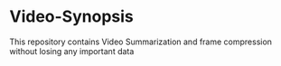 # Video-Synopsis

This repository contains Video Summarization and frame compression without losing any important data
